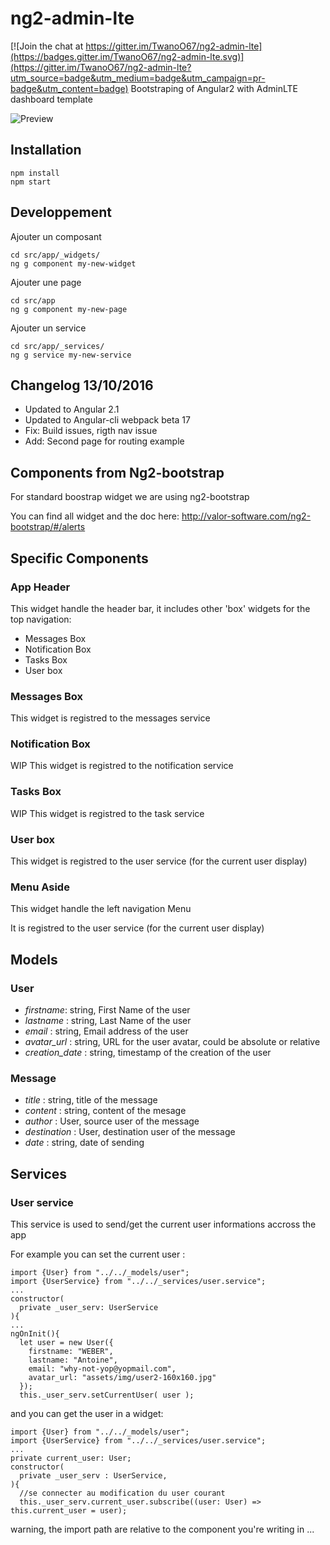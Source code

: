 # ng2-admin-lte

[![Join the chat at https://gitter.im/TwanoO67/ng2-admin-lte](https://badges.gitter.im/TwanoO67/ng2-admin-lte.svg)](https://gitter.im/TwanoO67/ng2-admin-lte?utm_source=badge&utm_medium=badge&utm_campaign=pr-badge&utm_content=badge)
Bootstraping of Angular2 with AdminLTE dashboard template

![Preview](https://almsaeedstudio.com/img/AdminLTE2.1.png)

## Installation

```
npm install
npm start
```

## Developpement

Ajouter un composant

```
cd src/app/_widgets/
ng g component my-new-widget
```

Ajouter une page

```
cd src/app
ng g component my-new-page
```

Ajouter un service

```
cd src/app/_services/
ng g service my-new-service
```


## Changelog 13/10/2016

- Updated to Angular 2.1
- Updated to Angular-cli webpack beta 17
- Fix: Build issues, rigth nav issue
- Add: Second page for routing example

## Components from Ng2-bootstrap

For standard boostrap widget we are using ng2-bootstrap

You can find all widget and the doc here:
http://valor-software.com/ng2-bootstrap/#/alerts

## Specific Components

### App Header

This widget handle the header bar, it includes other 'box' widgets for the top navigation:

* Messages Box
* Notification Box
* Tasks Box
* User box

### Messages Box

This widget is registred to the messages service

### Notification Box

WIP This widget is registred to the notification service

### Tasks Box

WIP This widget is registred to the task service

### User box

This widget is registred to the user service (for the current user display)

### Menu Aside

This widget handle the left navigation Menu

It is registred to the user service (for the current user display)

## Models

### User

* *firstname*: string, First Name of the user
* *lastname* : string, Last Name of the user
* *email* : string, Email address of the user
* *avatar_url* : string, URL for the user avatar, could be absolute or relative
* *creation_date* : string, timestamp of the creation of the user

### Message

* *title* : string, title of the message
* *content* : string, content of the mesage
* *author* : User, source user of the message
* *destination* : User, destination user of the message
* *date* : string, date of sending

## Services

### User service

This service is used to send/get the current user informations accross the app

For example you can set the current user :

```
import {User} from "../../_models/user";
import {UserService} from "../../_services/user.service";
...
constructor(
  private _user_serv: UserService
){
...
ngOnInit(){
  let user = new User({
    firstname: "WEBER",
    lastname: "Antoine",
    email: "why-not-yop@yopmail.com",
    avatar_url: "assets/img/user2-160x160.jpg"
  });
  this._user_serv.setCurrentUser( user );
```

and you can get the user in a widget:

```
import {User} from "../../_models/user";
import {UserService} from "../../_services/user.service";
...
private current_user: User;
constructor(
  private _user_serv : UserService,
){
  //se connecter au modification du user courant
  this._user_serv.current_user.subscribe((user: User) => this.current_user = user);
```

warning, the import path are relative to the component you're writing in ...
